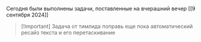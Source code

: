 Сегодня были выполнены задачи, поставленные на вчерашний вечер [[9 сентября 2024]]

> [!important] Задача от тимлида
> поправь еще пока автоматический ресайз текста и его перетаскивание